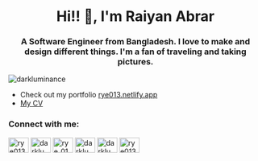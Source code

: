 <h1 align="center">Hi!! 👋, I'm Raiyan Abrar</h1>
<h3 align="center">A Software Engineer from Bangladesh. I love to make and design different things. I'm a fan of traveling and taking pictures.</h3>

<p align="left"> <img src="https://komarev.com/ghpvc/?username=darkluminance&label=Profile%20views&color=0e75b6&style=flat" alt="darkluminance" /> </p>

- Check out my portfolio [rye013.netlify.app](rye013.netlify.app)
- [My CV](rye013.netlify.app/about/cv)

<h3 align="left">Connect with me:</h3>
<p align="left">
<a href="https://linkedin.com/in/rye013" target="blank"><img align="center" src="https://raw.githubusercontent.com/rahuldkjain/github-profile-readme-generator/master/src/images/icons/Social/linked-in-alt.svg" alt="rye013" height="30" width="40" /></a>
<a href="https://fb.com/darkluminance" target="blank"><img align="center" src="https://raw.githubusercontent.com/rahuldkjain/github-profile-readme-generator/master/src/images/icons/Social/facebook.svg" alt="darkluminance" height="30" width="40" /></a>
<a href="https://instagram.com/rye_013" target="blank"><img align="center" src="https://raw.githubusercontent.com/rahuldkjain/github-profile-readme-generator/master/src/images/icons/Social/instagram.svg" alt="rye_013" height="30" width="40" /></a>
<a href="https://dribbble.com/darkluminance" target="blank"><img align="center" src="https://raw.githubusercontent.com/rahuldkjain/github-profile-readme-generator/master/src/images/icons/Social/dribbble.svg" alt="darkluminance" height="30" width="40" /></a>
<a href="https://codeforces.com/profile/darkluminance" target="blank"><img align="center" src="https://raw.githubusercontent.com/rahuldkjain/github-profile-readme-generator/master/src/images/icons/Social/codeforces.svg" alt="darkluminance" height="30" width="40" /></a>
<a href="https://www.leetcode.com/rye013" target="blank"><img align="center" src="https://raw.githubusercontent.com/rahuldkjain/github-profile-readme-generator/master/src/images/icons/Social/leet-code.svg" alt="rye013" height="30" width="40" /></a>
</p>
